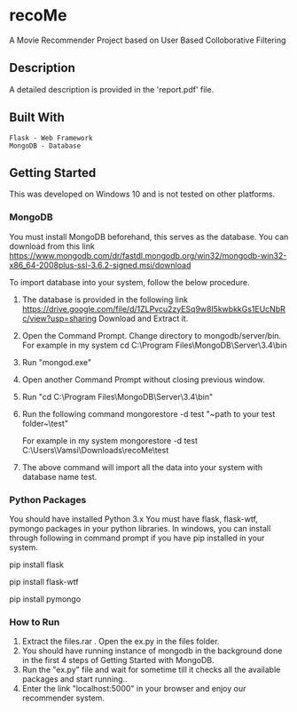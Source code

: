 # recoMe
A Movie Recommender Project based on User Based Colloborative Filtering

## Description
A detailed description is provided in the 'report.pdf' file.

## Built With
	Flask - Web Framework
	MongoDB - Database

## Getting Started

This was developed on Windows 10 and is not tested on other platforms.

### MongoDB

You must install MongoDB beforehand, this serves as the database. 
You can download from this link https://www.mongodb.com/dr/fastdl.mongodb.org/win32/mongodb-win32-x86_64-2008plus-ssl-3.6.2-signed.msi/download

To import database into your system, follow the below procedure.

1) The database is provided in the following link 
	https://drive.google.com/file/d/1ZLPvcu2zyESq9w8l5kwbkkGs1EUcNbRc/view?usp=sharing
 	Download and Extract it.
2) Open the Command Prompt. Change directory to mongodb/server/bin. For example in my system 
	cd C:\Program Files\MongoDB\Server\3.4\bin
3) Run "mongod.exe"
4) Open another Command Prompt without closing previous window.
5) Run "cd C:\Program Files\MongoDB\Server\3.4\bin"
6) Run the following command
	mongorestore -d test "~path to your test folder~\test"

	For example in my system
		mongorestore -d test C:\Users\Vamsi\Downloads\recoMe\test
7) The above command will import all the data into your system with database name test.


### Python Packages

You should have installed Python 3.x
You must have flask, flask-wtf, pymongo packages in your python libraries.
In windows, you can install through following in command prompt if you have pip installed in your system.

pip install flask

pip install flask-wtf

pip install pymongo

### How to Run

1) Extract the files.rar . Open the ex.py in the files folder.
2) You should have running instance of mongodb in the background done in the first 4 steps of Getting Started with MongoDB.
3) Run the "ex.py" file and wait for sometime till it checks all the available packages and start running.. 
2) Enter the link "localhost:5000" in your browser and enjoy our recommender system.

